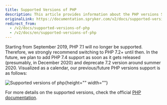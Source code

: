 ```yaml
---
title: Supported Versions of PHP
description: This article provides information about the PHP versions Spryker supports.
originalLink: https://documentation.spryker.com/v2/docs/supported-versions-of-php
redirect_from:
  - /v2/docs/supported-versions-of-php
  - /v2/docs/en/supported-versions-of-php
---
```


Starting from September 2019, PHP 7.1 will no longer be supported. Therefore, we strongly recommend switching to PHP 7.2+ until then.
In the future, we plan to add PHP 7.4 support as soon as it gets released (presumably, in December 2020) and deprecate 7.2 version around summer 2020. 
Visualized as a calendar, our previous/future PHP versions support is as follows:

![Supported versions of php](https://spryker.s3.eu-central-1.amazonaws.com/docs/About/What's+new/Supported+Versions+of+PHP/php-support.png){height="" width=""}

For more details on the supported versions, check the official [PHP documentation](https://www.php.net/supported-versions.php).

